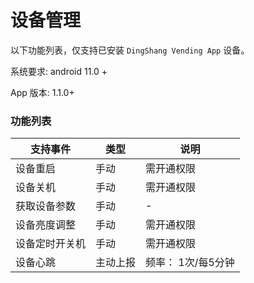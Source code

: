 # 设备管理

以下功能列表，仅支持已安装 `DingShang Vending App` 设备。

系统要求: android 11.0 +

App 版本: 1.1.0+

### 功能列表

| 支持事件  | 类型  | 说明 |
|-----|-----|----|
| 设备重启  | 手动 | 需开通权限  |
| 设备关机  | 手动 | 需开通权限 |
| 获取设备参数 | 手动 | -  |
| 设备亮度调整 | 手动 | 需开通权限  |
| 设备定时开关机 | 手动 | 需开通权限  |
| 设备心跳 | 主动上报 | 频率： 1次/每5分钟  |
